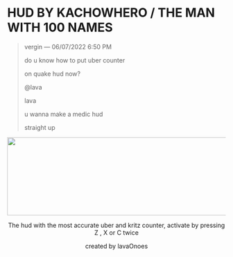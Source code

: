 # HUD BY KACHOWHERO / THE MAN WITH 100 NAMES


>vergin — 06/07/2022 6:50 PM
>
>do u know how to put uber counter
>
>on quake hud now?
>
>@lava
>
>lava
>
>u wanna make a medic hud
>
>straight up


<p align="center">
    <img width="670" height="180" src="https://i.imgur.com/VNqseiA.png">
</p>

<p align="center">
    The hud with the most accurate uber and kritz counter, activate by pressing Z , X or C twice 
</p>
<p align="center">
      created by lavaOnoes
</p>
